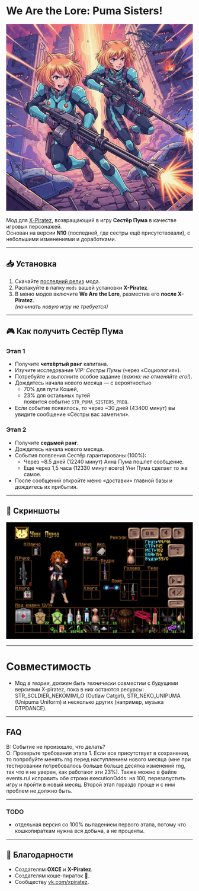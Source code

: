 # We Are the Lore: Puma Sisters!

![Puma Sisters](kdpv.webp "Puma Sisters")

Мод для [X-Piratez](https://openxcom.org/forum/index.php?topic=3626.0), возвращающий в игру **Сестёр Пума** в качестве игровых персонажей.  
Основан на версии **N10** (последней, где сестры ещё присутствовали), с небольшими изменениями и доработками.

---

## 📥 Установка
1. Скачайте [последний релиз](https://github.com/ChieftainGreen/We-are-the-lore/releases/tag/v0.3) мода.  
2. Распакуйте в папку `mods` вашей установки **X-Piratez**.  
3. В меню модов включите **We Are the Lore**, разместив его **после X-Piratez**.  
   *(начинать новую игру не требуется)*

---

## 🎮 Как получить Сестёр Пума

### Этап 1
- Получите **четвёртый ранг** капитана.  
- Изучите исследование *VIP: Сестры Пумы* (через «Социология»).  
- Потребуйте и выполните особое задание (*важно: не отменяйте его!*).  
- Дождитесь начала нового месяца — с вероятностью  
  - 70% для пути Кошей,  
  - 23% для остальных путей  
  появится событие `STR_PUMA_SISTERS_PREQ`.  
- Если событие появилось, то через ~30 дней (43400 минут) вы увидите сообщение «Сёстры вас заметили».

### Этап 2
- Получите **седьмой ранг**.  
- Дождитесь начала нового месяца.  
- События появления Сестёр гарантированы (100%):  
  - Через ~8.5 дней (12240 минут) Анна Пума пошлет сообщение.  
  - Еще через 1,5 часа (12330 минут всего) Уни Пума сделает то же самое.  
- После сообщений откройте меню «доставки» главной базы и дождитесь их прибытия.

---

## 📸 Скриншоты
![Uni Puma Inventory](uni_13.png)

---

# Совместимость
- Мод *в теории, должен быть технически совместим* с будущими версиями X-piratez, пока в них остаются ресурсы: STR_SOLDIER_NEKOMIMI_O (Outlaw Catgirl), STR_NEKO_UNIPUMA (Unipuma Uniform) и несколько других (например, музыка DTPDANCE). 

---

## FAQ
В: Событие не произошло, что делать?  
О: Проверьте требования этапа 1. Если все присутствует в сохранении, то попробуйте менять rng перед наступлением нового месяца (мне при тестировании потребовалось больше больше десятка изменений rng, так что я не уверен, как работают эти 23%). Также можно в файле events.rul исправить обе строки executionOdds: на 100, перезапустить игру и пройти в новый месяц. Второй этап гораздо проще и с ним проблем не должно быть.

---

### TODO
- отдельная версия со 100% выпадением первого этапа, потому что кошкопираткам нужна вся добыча, а не проценты.

---

## 🙏 Благодарности
- Создателям **OXCE** и **X-Piratez**.  
- Создателям коше-пираток 🐾.  
- Сообществу [vk.com/xpiratez](https://vk.com/xpiratez).  

